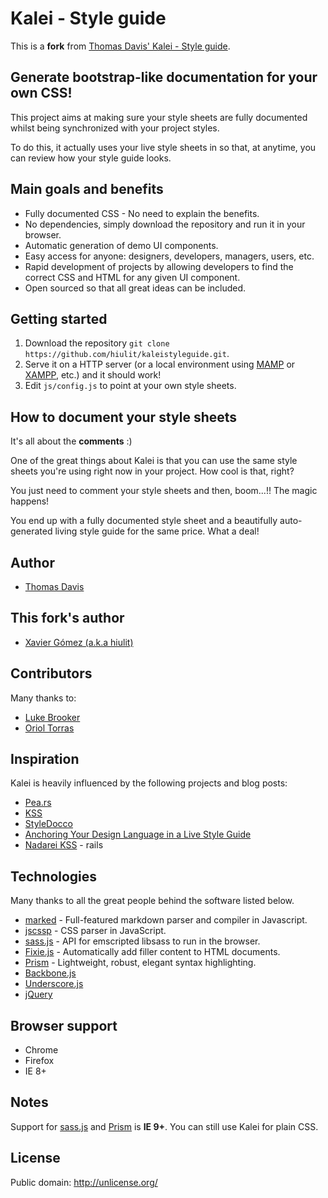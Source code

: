 # Kalei - Style guide

This is a **fork** from [Thomas Davis' Kalei - Style guide](https://github.com/thomasdavis/kaleistyleguide).


## Generate bootstrap-like documentation for your own CSS!

This project aims at making sure your style sheets are fully documented whilst being synchronized with your project styles.

To do this, it actually uses your live style sheets in so that, at anytime, you can review how your style guide looks.


## Main goals and benefits

* Fully documented CSS - No need to explain the benefits.
* No dependencies, simply download the repository and run it in your browser.
* Automatic generation of demo UI components.
* Easy access for anyone: designers, developers, managers, users, etc.
* Rapid development of projects by allowing developers to find the correct CSS and HTML for any given UI component.
* Open sourced so that all great ideas can be included.


## Getting started

1. Download the repository `git clone https://github.com/hiulit/kaleistyleguide.git`.
2. Serve it on a HTTP server (or a local environment using [MAMP](http://www.mamp.info/) or
[XAMPP](http://www.apachefriends.org/), etc.) and it should work!
3. Edit `js/config.js` to point at your own style sheets.


## How to document your style sheets

It's all about the **comments** :)

One of the great things about Kalei is that you can use the same style sheets you're using right now in your project.
How cool is that, right?

You just need to comment your style sheets and then, boom...!! The magic happens!

You end up with a fully documented style sheet and a beautifully auto-generated living style guide for the same price.
What a deal!


## Author

* [Thomas Davis](http://thomasdavis.github.com)


## This fork's author

* [Xavier Gómez (a.k.a hiulit)](https://github.com/hiulit)


## Contributors

Many thanks to:

* [Luke Brooker](http://lukebrooker.com/)
* [Oriol Torras](https://github.com/otorras)

## Inspiration

Kalei is heavily influenced by the following projects and blog posts:

* [Pea.rs](http://pea.rs/)
* [KSS](http://warpspire.com/posts/kss/)
* [StyleDocco](http://jacobrask.github.com/styledocco/)
* [Anchoring Your Design Language in a Live Style Guide](http://uxmag.com/articles/anchoring-your-design-language-in-a-live-style-guide)
* [Nadarei KSS](http://nadarei.co/nkss-rails/) - rails


## Technologies

Many thanks to all the great people behind the software listed below.

* [marked](https://github.com/chjj/marked) - Full-featured markdown parser and compiler in Javascript.
* [jscssp](http://www.glazman.org/JSCSSP/) - CSS parser in JavaScript.
* [sass.js](https://github.com/medialize/sass.js) - API for emscripted libsass to run in the browser.
* [Fixie.js](https://github.com/ryhan/fixie) - Automatically add filler content to HTML documents.
* [Prism](http://prismjs.com/) - Lightweight, robust, elegant syntax highlighting.
* [Backbone.js](http://backbonejs.org/)
* [Underscore.js](http://underscorejs.org/)
* [jQuery](http://jquery.com)


## Browser support

* Chrome
* Firefox
* IE 8+


## Notes

Support for [sass.js](https://github.com/medialize/sass.js) and [Prism](http://prismjs.com/) is **IE 9+**.
You can still use Kalei for plain CSS.


## License

Public domain: http://unlicense.org/

